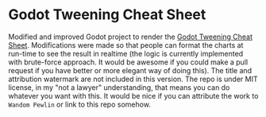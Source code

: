 # Godot Tweening Cheat Sheet

Modified and improved Godot project to render the [Godot Tweening Cheat Sheet](https://www.reddit.com/r/godot/comments/frqzup/godot_tweening_cheat_sheet/). Modifications were made so that people can format the charts at run-time to see the result in realtime (the logic is currently implemented with brute-force approach. It would be awesome if you could make a pull request if you have better or more elegant way of doing this). The title and attribution watermark are not included in this version. The repo is under MIT license, in my "not a lawyer" understanding, that means you can do whatever you want with this. It would be nice if you can attribute the work to `Wandom Pewlin` or link to this repo somehow.
